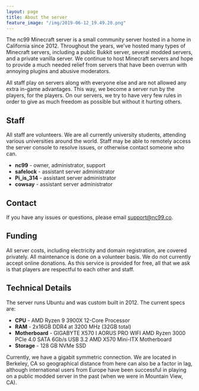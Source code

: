 ```yaml
---
layout: page
title: About the server 
feature_image: "/img/2019-06-12_19.49.20.png"
---
```


The nc99 Minecraft server is a small community server hosted in a home in California since 2012. Throughout the years, we've hosted many types of Minecraft servers, including a public Bukkit server, several modded servers, and a private vanilla server. We continue to host Minecraft servers and hope to provide a much needed relief from servers that have been overrun with annoying plugins and abusive moderators.

All staff play on servers along with everyone else and are not allowed any extra in-game advantages. This way, we become a server run by the players, for the players. On our servers, we try to have very few rules in order to give as much freedom as possible but without it hurting others.

## Staff

All staff are volunteers. We are all currently university students, attending various universities around the world. Staff may be able to remotely access the server console to resolve issues, or otherwise contact someone who can.

- **nc99** - owner, administrator, support
- **safelock** - assistant server administrator
- **Pi_is_314** - assistant server administrator
- **cowsay** - assistant server administrator

## Contact

If you have any issues or questions, please email [support@nc99.co](mailto:support@nc99.co).

## Funding

All server costs, including electricity and domain registration, are covered privately. All maintenance is done on a volunteer basis. We do not currently accept online donations. As this service is provided for free, all that we ask is that players are respectful to each other and staff.

## Technical Details

The server runs Ubuntu and was custom built in 2012. The current specs are:

- **CPU** - AMD Ryzen 9 3900X 12-Core Processor
- **RAM** - 2x16GB DDR4 at 3200 MHz (32GB total)
- **Motherboard** - GIGABYTE X570 I AORUS PRO WIFI AMD Ryzen 3000 PCIe 4.0 SATA 6Gb/s USB 3.2 AMD X570 Mini-ITX Motherboard
- **Storage** - 128 GB NVMe SSD

Currently, we have a gigabit symmetric connection. We are located in Berkeley, CA so geographical distance from here can also be a factor in lag, although international users from Europe have been successful in playing on a public modded server in the past (when we were in Mountain View, CA).
